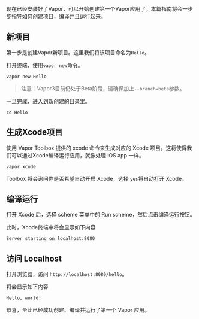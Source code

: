 现在已经安装好了Vapor，可以开始创建第一个Vapor应用了。本篇指南将会一步步指导如何创建项目，编译并且运行起来。



## 新项目

第一步是创建Vapor新项目。这里我们将该项目命名为```Hello```。

打开终端，使用```vapor new```命令。

```
vapor new Hello
```

> 注意：Vapor3目前仍处于Beta阶段，请确保加上```--branch=beta```参数。

一旦完成，进入到新创建的目录里。

```
cd Hello
```

## 生成Xcode项目

使用 Vapor Toolbox 提供的 xcode 命令来生成对应的 Xcode 项目。这将使得我们可以通过Xcode编译运行应用，就像处理 iOS app 一样。

```
vapor xcode
```

Toolbox 将会询问你是否希望自动开启 Xcode，选择 ```yes```将自动打开 Xcode。

## 编译运行

打开 Xcode 后，选择 scheme 菜单中的 Run scheme，然后点击编译运行按钮。

此时，Xcode终端中将会显示如下内容

```
Server starting on localhost:8080
```

## 访问 Localhost

打开浏览器，访问 ```http://localhost:8080/hello```。

将会显示如下内容

```
Hello, world!
```

恭喜，至此已经成功创建、编译并运行了第一个 Vapor 应用。